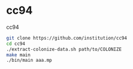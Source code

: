 cc94
====

cc94

```bash
git clone https://github.com/institution/cc94
cd cc94
./extract-colonize-data.sh path/to/COLONIZE
make main
./bin/main aaa.mp
```
